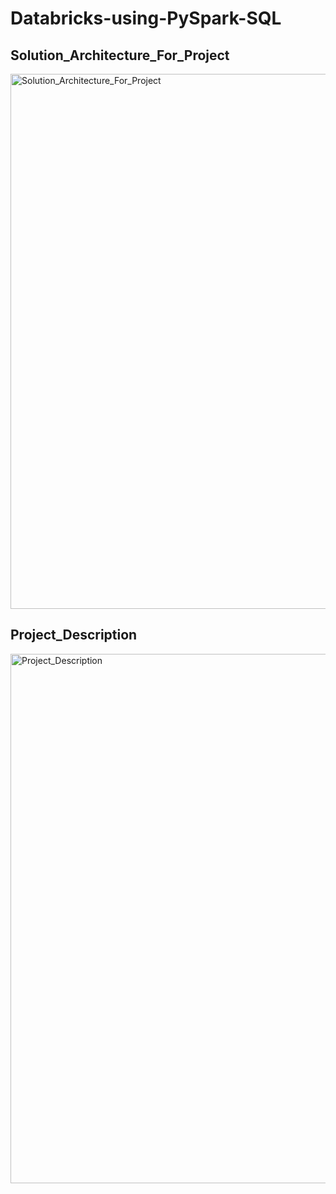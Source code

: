 # Databricks-using-PySpark-SQL

## Solution_Architecture_For_Project

<img width="856" alt="Solution_Architecture_For_Project" src="https://github.com/singhanuj2803/Databricks-using-PySpark-SQL/assets/86510801/08dbbc89-e527-4de1-9250-7342aca9d20e">

## Project_Description


<img width="847" alt="Project_Description" src="https://github.com/singhanuj2803/Databricks-using-PySpark-SQL/assets/86510801/a240c54a-d2d1-4697-98d8-ce7b493b1c72">
